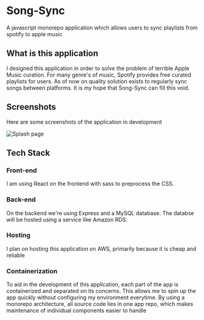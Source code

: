 # Song-Sync
A javascript monorepo application which allows users to sync playlists from spotify to apple music

## What is this application
I designed this application in order to solve the problem of terrible Apple Music curation. For many genre's of music, Spotify provides free curated playlists for users. As of now on quality solution exists to regularly sync songs between platforms.
It is my hope that Song-Sync can fill this void.

## Screenshots
Here are some screenshots of the application in development

![Splash page](https://imgur.com/rMsFE5q "Splash Page")

## Tech Stack

### Front-end
I am using React on the frontend with sass to preprocess the CSS.

### Back-end
On the backend we're using Express and a MySQL database. The databse will be hosted using a service like Amazon RDS.

### Hosting
I plan on hosting this application on AWS, primarily because it is cheap and reliable 

### Containerization
To aid in the development of this application, each part of the app is containerized and separated on its concerns. This allows me to spin up the app quickly without configuring my environment everytime.
By using a monorepo architecture, all source code lies in one app repo, which makes maintenance of individual components easier to handle
